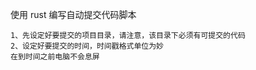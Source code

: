 使用 rust 编写自动提交代码脚本

```shell
1、先设定好要提交的项目目录，请注意，该目录下必须有可提交的代码
2、设定好要提交的时间，时间戳格式单位为妙
在到时间之前电脑不会息屏
```
